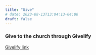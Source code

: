 ```yaml
---
title: "Give"
# date: 2023-08-13T13:04:13-04:00
draft: false
---
```


### Give to the church through Givelify

[Givelify link](https://support.givelify.com/hc/en-us/articles/1500003155622-How-to-add-the-Givelify-button-to-your-website-)